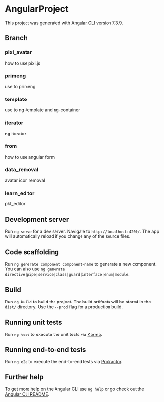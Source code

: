 # AngularProject

This project was generated with [Angular CLI](https://github.com/angular/angular-cli) version 7.3.9.

## Branch
### pixi_avatar
how to use pixi.js

### primeng
use to primeng

### template
use to ng-template and ng-container

### iterator
ng iterator

### from
how to use angular form

### data_removal
avatar icon removal

### learn_editor
pkt_editor

## Development server

Run `ng serve` for a dev server. Navigate to `http://localhost:4200/`. The app will automatically reload if you change any of the source files.

## Code scaffolding

Run `ng generate component component-name` to generate a new component. You can also use `ng generate directive|pipe|service|class|guard|interface|enum|module`.

## Build

Run `ng build` to build the project. The build artifacts will be stored in the `dist/` directory. Use the `--prod` flag for a production build.

## Running unit tests

Run `ng test` to execute the unit tests via [Karma](https://karma-runner.github.io).

## Running end-to-end tests

Run `ng e2e` to execute the end-to-end tests via [Protractor](http://www.protractortest.org/).

## Further help

To get more help on the Angular CLI use `ng help` or go check out the [Angular CLI README](https://github.com/angular/angular-cli/blob/master/README.md).
